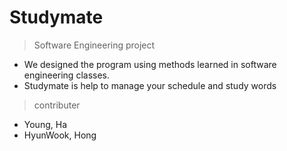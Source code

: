 # Studymate
>Software Engineering  project


- We designed the program using methods learned in software engineering classes.
- Studymate is help to manage your schedule and study words


>contributer


* Young, Ha
* HyunWook, Hong
